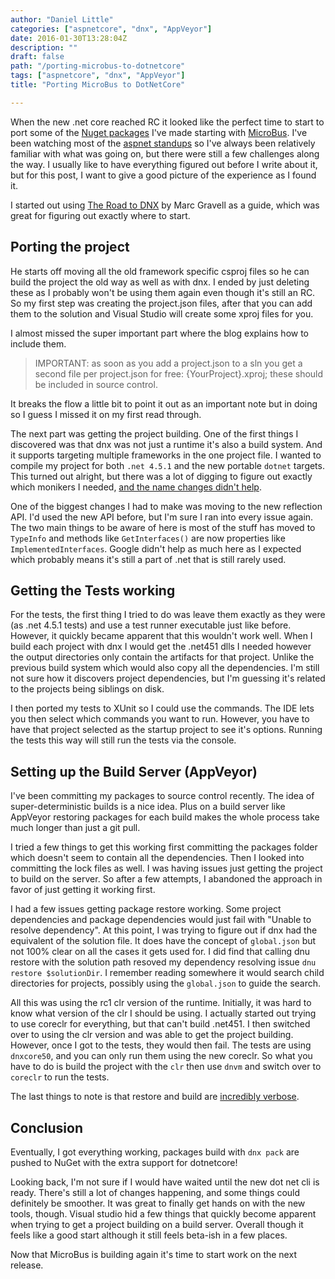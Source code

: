 ```yaml
---
author: "Daniel Little"
categories: ["aspnetcore", "dnx", "AppVeyor"]
date: 2016-01-30T13:28:04Z
description: ""
draft: false
path: "/porting-microbus-to-dotnetcore"
tags: ["aspnetcore", "dnx", "AppVeyor"]
title: "Porting MicroBus to DotNetCore"

---
```


When the new .net core reached RC it looked like the perfect time to start to port some of the [Nuget packages](https://www.nuget.org/profiles/lavinski) I've made starting with [MicroBus](https://github.com/Lavinski/Enexure.MicroBus). I've been watching most of the [aspnet standups](https://live.asp.net/) so I've always been relatively familiar with what was going on, but there were still a few challenges along the way. I usually like to have everything figured out before I write about it, but for this post, I want to give a good picture of the experience as I found it.

I started out using [The Road to DNX](http://blog.marcgravell.com/2015/11/the-road-to-dnx-part-1.html) by Marc Gravell as a guide, which was great for figuring out exactly where to start. 

## Porting the project

He starts off moving all the old framework specific csproj files so he can build the project the old way as well as with dnx. I ended by just deleting these as I probably won't be using them again even though it's still an RC. So my first step was creating the project.json files, after that you can add them to the solution and Visual Studio will create some xproj files for you. 

I almost missed the super important part where the blog explains how to include them. 

> IMPORTANT: as soon as you add a project.json to a sln you get a second file per project.json for free: {YourProject}.xproj; these should be included in source control.

It breaks the flow a little bit to point it out as an important note but in doing so I guess I missed it on my first read through.

The next part was getting the project building. One of the first things I discovered was that dnx was not just a runtime it's also a build system. And it supports targeting multiple frameworks in the one project file. I wanted to compile my project for both `.net 4.5.1` and the new portable `dotnet` targets. This turned out alright, but there was a lot of digging to figure out exactly which monikers I needed, [and the name changes didn't help](http://stackoverflow.com/questions/31834593/target-framework-dnx451-or-net451-in-class-library-projects). 

One of the biggest changes I had to make was moving to the new reflection API. I'd used the new API before, but I'm sure I ran into every issue again. The two main things to be aware of here is most of the stuff has moved to `TypeInfo` and methods like `GetInterfaces()` are now properties like `ImplementedInterfaces`. Google didn't help as much here as I expected which probably means it's still a part of .net that is still rarely used. 

## Getting the Tests working

For the tests, the first thing I tried to do was leave them exactly as they were (as .net 4.5.1 tests) and use a test runner executable just like before. However, it quickly became apparent that this wouldn't work well. When I build each project with dnx I would get the .net451 dlls I needed however the output directories only contain the artifacts for that project. Unlike the previous build system which would also copy all the dependencies. I'm still not sure how it discovers project dependencies, but I'm guessing it's related to the projects being siblings on disk.

I then ported my tests to XUnit so I could use the commands. The IDE lets you then select which commands you want to run. However, you have to have that project selected as the startup project to see it's options. Running the tests this way will still run the tests via the console.

## Setting up the Build Server (AppVeyor)

I've been committing my packages to source control recently. The idea of super-deterministic builds is a nice idea. Plus on a build server like AppVeyor restoring packages for each build makes the whole process take much longer than just a git pull. 

I tried a few things to get this working first committing the packages folder which doesn't seem to contain all the dependencies. Then I looked into committing the lock files as well. I was having issues just getting the project to build on the server. So after a few attempts, I abandoned the approach in favor of just getting it working first. 

I had a few issues getting package restore working. Some project dependencies and package dependencies would just fail with "Unable to resolve dependency". At this point, I was trying to figure out if dnx had the equivalent of the solution file. It does have the concept of `global.json` but not 100% clear on all the cases it gets used for. I did find that calling dnu restore with the solution path resoved my dependency resolving issue `dnu restore $solutionDir`. I remember reading somewhere it would search child directories for projects, possibly using the `global.json` to guide the search. 

All this was using the rc1 clr version of the runtime. Initially, it was hard to know what version of the clr I should be using. I actually started out trying to use coreclr for everything, but that can't build .net451. I then switched over to using the clr version and was able to get the project building. However, once I got to the tests, they would then fail. The tests are using `dnxcore50`, and you can only run them using the new coreclr. So what you have to do is build the project with the `clr` then use `dnvm` and switch over to `coreclr` to run the tests.

The last things to note is that restore and build are [incredibly verbose](https://ci.appveyor.com/project/Daniel45729/enexure-microbus/build/93).

## Conclusion

Eventually, I got everything working, packages build with `dnx pack` are pushed to NuGet with the extra support for dotnetcore!

Looking back, I'm not sure if I would have waited until the new dot net cli is ready. There's still a lot of changes happening, and some things could definitely be smoother. It was great to finally get hands on with the new tools, though. Visual studio hid a few things that quickly become apparent when trying to get a project building on a build server. Overall though it feels like a good start although it still feels beta-ish in a few places. 

Now that MicroBus is building again it's time to start work on the next release. 

